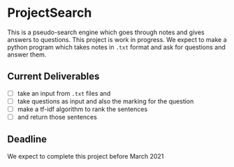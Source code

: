 # ProjectSearch
This is a pseudo-search engine which goes through notes and gives answers to questions.
This project is work in progress.
We expect to make a python program which takes notes in `.txt` format and ask for questions and answer them.

## Current Deliverables
- [ ] take an input from `.txt` files and 
- [ ] take questions as input and also the marking for the question
- [ ] make a tf-idf algorithm to rank the sentences
- [ ] and return those sentences

## Deadline 
 We expect to complete this project before March 2021
